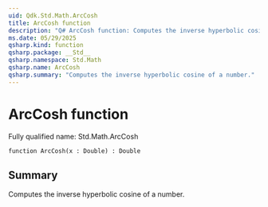 ```yaml
---
uid: Qdk.Std.Math.ArcCosh
title: ArcCosh function
description: "Q# ArcCosh function: Computes the inverse hyperbolic cosine of a number."
ms.date: 05/29/2025
qsharp.kind: function
qsharp.package: __Std__
qsharp.namespace: Std.Math
qsharp.name: ArcCosh
qsharp.summary: "Computes the inverse hyperbolic cosine of a number."
---
```


# ArcCosh function

Fully qualified name: Std.Math.ArcCosh

```qsharp
function ArcCosh(x : Double) : Double
```

## Summary
Computes the inverse hyperbolic cosine of a number.
